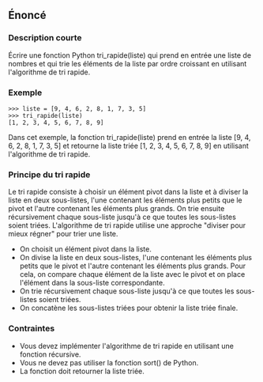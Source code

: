 ## Énoncé

### Description courte

Écrire une fonction Python tri_rapide(liste) qui prend en entrée une liste de nombres et qui trie les éléments de la liste par ordre croissant en utilisant l'algorithme de tri rapide.

### Exemple

```
>>> liste = [9, 4, 6, 2, 8, 1, 7, 3, 5]
>>> tri_rapide(liste)
[1, 2, 3, 4, 5, 6, 7, 8, 9]
```

Dans cet exemple, la fonction tri_rapide(liste) prend en entrée la liste [9, 4, 6, 2, 8, 1, 7, 3, 5] et retourne la liste triée [1, 2, 3, 4, 5, 6, 7, 8, 9] en utilisant l'algorithme de tri rapide.

### Principe du tri rapide

Le tri rapide consiste à choisir un élément pivot dans la liste et à diviser la liste en deux sous-listes, l'une contenant les éléments plus petits que le pivot et l'autre contenant les éléments plus grands. On trie ensuite récursivement chaque sous-liste jusqu'à ce que toutes les sous-listes soient triées. L'algorithme de tri rapide utilise une approche "diviser pour mieux régner" pour trier une liste.

- On choisit un élément pivot dans la liste.
- On divise la liste en deux sous-listes, l'une contenant les éléments plus petits que le pivot et l'autre contenant les éléments plus grands. Pour cela, on compare chaque élément de la liste avec le pivot et on place l'élément dans la sous-liste correspondante.
- On trie récursivement chaque sous-liste jusqu'à ce que toutes les sous-listes soient triées.
- On concatène les sous-listes triées pour obtenir la liste triée finale.

### Contraintes

- Vous devez implémenter l'algorithme de tri rapide en utilisant une fonction récursive.
- Vous ne devez pas utiliser la fonction sort() de Python.
- La fonction doit retourner la liste triée.